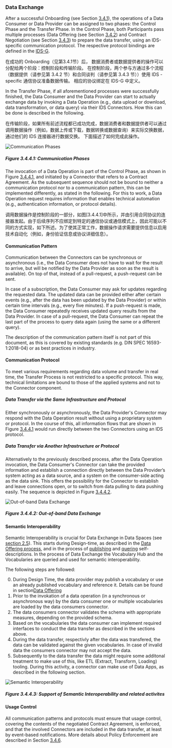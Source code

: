 ### Data Exchange ###

After a successful Onboarding (see Section [3.4.1](./3_4_1_Onboarding.md#onboarding-of-an-ids-connector-and-its-operator)), the operations of a Data Consumer or Data Provider can be assigned to two phases: the Control Phase and the Transfer Phase.
In the Control Phase, both Participants pass multiple processes (Data Offering
(see Section [3.4.2](./3_4_2_Data_Offering.md#data-offering)) and Contract Negotiation (see Section
[3.4.3](./3_4_3_Contract_Negotiation.md)) to prepare the data transfer, using an IDS-specific
communication protocol. The respective protocol bindings are defined in the
[IDS-G](https://github.com/International-Data-Spaces-Association/IDS-G).

在成功的 Onboarding（见第3.4.1节）后， 数据消费者或数据提供者的操作可以分配给两个阶段：控制阶段和传输阶段。 在控制阶段，两个参与方通过多个流程（数据提供（请参见第 3.4.2 节）和合同谈判（请参见第 3.4.3 节））使用 IDS -specific 通信协议准备数据传输。 相应的协议绑定在 IDS-G 中定义。

In the Transfer Phase, if all aforementioned processes were successfully finished, the Data Consumer
and the Data Provider can start to actually exchange data by invoking a Data Operation (e.g., data
upload or download, data transformation, or data query) via their IDS Connectors. How this can be
done is described in the following.

在传输阶段，如果所有前述流程都已成功完成，数据消费者和数据提供者可以通过调用数据操作（例如，数据上传或下载，数据转换或数据查询）来实际交换数据，通过他们的 IDS 连接器进行数据交换。 下面描述了如何完成此操作。

![Communication Phases](media/communication-phases.png)

##### Figure 3.4.4.1: Communication Phases

The invocation of a Data Operation is part of the Control Phase, as shown in Figure [3.4.4.1](#figure-3441-communication-phases), and
initiated by a Connector that refers to a Contract Agreement. As the subsequent sequence should not
be bound to neither a communication protocol nor to a communication pattern, this can be implemented
differently, as stated in the following. For this to work, a Data Operation request requires
information that enables technical automation (e.g., authentication information, or protocol details).

调用数据操作是控制阶段的一部分，如图[3.4.4.1]中所示，并由引用合同协议的连接器发起。由于后续序列不应绑定到特定的通信协议或通信模式上，因此可能以不同的方式实现，如下所述。为了使其正常工作，数据操作请求需要提供信息以启用技术自动化（例如，身份验证信息或协议详细信息）。

#### Communication Pattern ####

Communication between the Connectors can be synchronous or asynchronous (i.e., the Data Consumer
does not have to wait for the result to arrive, but will be notified by the Data Provider as soon as
the result is available). On top of that, instead of a pull-request, a push-request can be sent.

In case of a subscription, the Data Consumer may ask for updates regarding the requested data. The
updated data can be provided either after certain events (e.g., after the data has been updated by
the Data Provider) or within certain time intervals (e.g., every five minutes). If a push-request
is made, the Data Consumer repeatedly receives updated query results from the Data Provider. In case
of a pull-request, the Data Consumer can repeat the last part of the process to query data again
(using the same or a different query).

The description of the communication pattern itself is not part of this document, as this is covered
by existing standards (e.g. DIN SPEC 16593-1:2018-04) or as best practices in industry.

#### Communication Protocol ####

To meet various requirements regarding data volume and transfer in real time, the Transfer Process
is not restricted to a specific protocol. This way, technical limitations are bound to those of the
applied systems and not to the Connector component.

##### Data Transfer via the Same Infrastructure and Protocol #####

Either synchronously or asynchronously, the Data Provider's Connector may respond with the Data
Operation result without using a proprietary system or protocol. In the course of this, all
information flows that are shown in Figure [3.4.4.1](#figure-3441-communication-phases)
would run directly between the two Connectors using an IDS protocol.

##### Data Transfer via Another Infrastructure or Protocol #####

Alternatively to the previously described process, after the Data Operation invocation, the Data
Consumer's Connector can take the provided information and establish a connection directly between
the Data Provider’s system acting as a data source, and a system on the consumer-side acting as the
data sink. This offers the possibility for the Connector to establish and leave connections open, or
to switch from data pulling to data pushing easily. The sequence is depicted in Figure [3.4.4.2](#figure-3442-out-of-band-data-exchange).

![Out-of-band Data Exchange](media/data-transfer.png)

##### Figure 3.4.4.2: Out-of-band Data Exchange

#### Semantic Interoperability

Semantic Interoperability is crucial for Data Exchange in Data Spaces (see [section 2.5](../../2_Context_of_the_International_Data_Spaces/2_5_From_Data_To_Information_Do_You_Understand.md)). This starts during
Design-time, as described in the [Data Offering process](./3_4_2_Data_Offering.md#data-offering),
and in the process of [publishing](./3_4_2_Data_Offering.md#data-provider-registering-self-descriptions)
and [quering](./3_4_2_Data_Offering.md#data-consumer-searching-for-self-descriptions) self-descriptions.
In the process of Data Exchange the Vocabulary Hub and the Vocabularies are queried and used for semantic interoperability.

The following steps are followed:

0. During Design Time, the data provider may publish a vocabulary or use an already published vocabulary and reference it. Details can be found in section[Data Offering](./3_4_2_Data_Offering.md#data-offering)
1. Prior to the invokation of a data operation (in a synchronous or asynchronous way) by the data consumer one or multiple vocabularies are loaded by the data consumers connector.
2. The data consumers connector validates the schema with appropriate measures, depending on the provided schema.
3. Based on the vocabularies the data consumer can implement required interfaces to conduct the
data transfer as described in the sections above.
4. During the data transfer, respectivly after the data was transfered, the data can be validated
against the given vocabularies. In case of invalid data the consumers connector may not accept the data.
5. Subsequently to the data transfer the data might require some additonal treatment to make use of
this, like ETL (Extract, Transform, Loading) tooling. During this activity, a connector can make
use of Data Apps, as described in the following section.

![Semantic Interoperability](media/semantic_interop_data-transfer.png)

##### Figure 3.4.4.3: Support of Semantic Interoperability and related activites

#### Usage Control ####

All communication patterns and protocols must ensure that usage control, covering the contents of
the negotiated Contract Agreement, is enforced, and that the involved Connectors are included in the
data transfer, at least by event-based notifications. More details about Policy Enforcement are
described in Section [3.4.6](./3_4_6_Policy_Enforcement.md#policy-enforcement).
